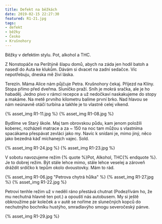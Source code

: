 ```yaml
---
title: Defekt na běžkách
date: 2019-02-15 22:27:30
featured: R1-21.jpg
tags:
- defekt
- běžky
- Česko
- Krušnohory
---
```

Běžky v defektim stylu. Pot, alkohol a THC.
<!-- more -->

Z Nonstopáče na Perštýně šlapu domů, abych na záda jen hodil batoh a nasedl do Auta ke klukům. Dávám si dvacet na zadní sedačce. Víc nepotřebuju, dneska mě živí láska.

Terezín. Máma Alice nám půjčuje Petra. Krušnohory čekaj. Příjezd na Klíny. Stopa přímo před dveřma. Sluníčko praží. Sníh je mokrá sračka, ale je ho habaděj. Jedno pivo v rámci recepce a už nedočkaví naskakujeme do stopy a makáme. Na metě prvního kilometru balíme první brko. Nad hlavou se nám neúnavně otáčí turbína a takhle je to vlastně celej víkend.

{% asset_img R1-11.jpg %}
{% asset_img R1-08.jpg %}

Bydlíme ve Starý škole. Maj tam obrovskou půdu, kam jenom položili koberec, rozházeli matrace a za ~ 150 na noc tam můžou s vlastníma spacákama přespávat zevláci jako my. Navíc k snídani je, mimo jiný, něco jako bezedná káď míchanejch vajec. Sold.

{% asset_img R1-24.jpg %}
{% asset_img R1-23.jpg %}

V sobotu navozujeme režim {% quote %}Pot, Alkohol, THC{% endquote %}. Je to dobrej režim. Být stále lehce mimo, stále lehce veselej a zároveň dráždit srdíčko k tepům okolo dvoustovky. Mám to rád.

{% asset_img R1-06.jpg "Petrova chytrá hůlka" %}
{% asset_img R1-27.jpg %}
{% asset_img R1-22.jpg %}

Petrovi tenhle režim už v neděli ráno přestává chutnat (Podezřívám ho, že mu nechutná hlavně ten pot.) a opouští nás autobusem. My si ještě obkroužíme pár koleček a v autě se noříme ze slunečných kopců do nechutnýho bochníku hustýho, smradlavýho smogu severočeský pánve.

{% asset_img R1-29.jpg %}
